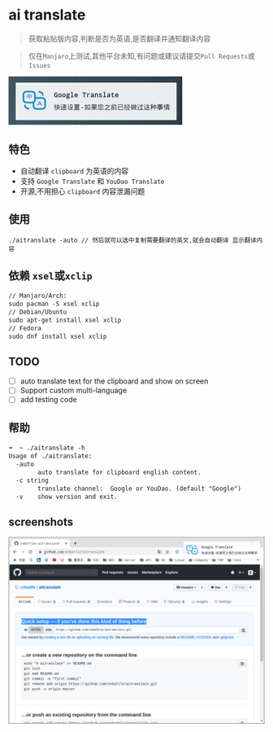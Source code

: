 # ai  translate

> 获取粘贴版内容,判断是否为英语,是否翻译并通知翻译内容

> 仅在`Manjaro`上测试,其他平台未知,有问题或建议请提交`Pull Requests`或`Issues`

![](screenshots/1.png)

## 特色
 - 自动翻译 `clipboard` 为英语的内容
 - 支持 `Google Translate` 和 `YouDao Translate`
 - 开源,不用担心 `clipboard` 内容泄漏问题

## 使用

```
./aitranslate -auto // 然后就可以选中复制需要翻译的英文,就会自动翻译 显示翻译内容
```

## 依赖 `xsel`或`xclip`

```
// Manjaro/Arch:
sudo pacman -S xsel xclip
// Debian/Ubuntu
sudo apt-get install xsel xclip
// Fedora
sudo dnf install xsel xclip
```

## TODO
 - [ ] auto translate text for the clipboard and show on screen 
 - [ ] Support custom multi-language
 - [ ] add testing code

## 帮助
```
➜  ~ ./aitranslate -h
Usage of ./aitranslate:
  -auto
        auto translate for clipboard english content.
  -c string
        translate channel:  Google or YouDao. (default "Google")
  -v    show version and exit.
```

## screenshots
![](screenshots/2.png)